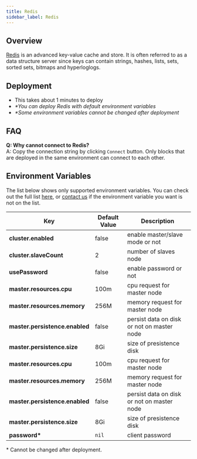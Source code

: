 ```yaml
---
title: Redis
sidebar_label: Redis
---
```


## Overview

[Redis](http://redis.io/) is an advanced key-value cache and store. It is often referred to as a data structure server since keys can contain strings, hashes, lists, sets, sorted sets, bitmaps and hyperloglogs.

## Deployment

- This takes about 1 minutes to deploy
- *\*You can deploy Redis with default environment variables*
- *\*Some environment variables cannot be changed after deployment*

## FAQ

**Q: Why cannot connect to Redis?**  
A: Copy the connection string by clicking `Connect` button. Only blocks that are deployed in the same environment can connect to each other.

## Environment Variables

The list below shows only supported environment variables. You can check out the full list [here](https://github.com/kintohub/kinto-catalog/tree/master/redis#configuration), or [contact us](https://discord.gg/QVgqWuw) if the environment variable you want is not on the list.


| Key        | Default Value           | Description  |
| ---  | --- | --- |
| **cluster.enabled** | false | enable master/slave mode or not |
| **cluster.slaveCount** | 2 |  number of slaves node |
| **usePassword** | false | enable password or not |
| **master.resources.cpu** | 100m |  cpu request for master node |
| **master.resources.memory** | 256M  |  memory request for master node |
| **master.persistence.enabled** |  false  |  persist data on disk or not on master node |
| **master.persistence.size** |  8Gi  |  size of presistence disk |
| **master.resources.cpu** | 100m |  cpu request for master node |
| **master.resources.memory** | 256M  |  memory request for master node |
| **master.persistence.enabled** |  false  |  persist data on disk or not on master node |
| **master.persistence.size** |  8Gi  |  size of presistence disk |
| **password\*** | `nil` | client password |

\* Cannot be changed after deployment.
